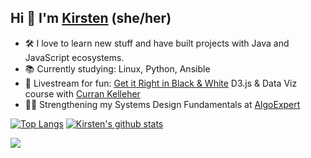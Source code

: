 ## Hi 👋 I'm [Kirsten](https://lululand.github.io/a2lulu/) (she/her)

- 🛠️ I love to learn new stuff and have built projects with Java and JavaScript ecosystems. 
- 📚 Currently studying: Linux, Python, Ansible
- 👀 Livestream for fun: [Get it Right in Black & White](https://www.youtube.com/playlist?list=PL9yYRbwpkyksegmB9HKX8YWP1DMZyZC9b) D3.js & Data Viz course with [Curran Kelleher](https://vizhub.com/blog/2021/02/20/new-livestream-series-get-it-right-in-black-and-white/)
- 💪🏻 Strengthening my <!-- Data Structure & Algorithm skills + --> Systems Design Fundamentals at [AlgoExpert](https://www.algoexpert.io/questions)  


[![Top Langs](https://github-readme-stats.vercel.app/api/top-langs/?username=lululand&layout=compact)](https://github.com/lululand/github-readme-stats)
[![Kirsten's github stats](https://github-readme-stats.vercel.app/api?username=lululand&show_icons=true&theme=cobalt&count_private=true&hide=stars,issues)](https://github.com/lululand/github-readme-stats)

 <img
  src="https://cr-skills-chart-widget.azurewebsites.net/api/api?username=lululand&skills=JavaScript,CSS,HTML,JSON,Java,SCSS,Vue,React&show-other-skills=true"
/> 

<!--
**lululand/lululand** is a ✨ _special_ ✨  ⚡ repository because its `README.md` (this file) appears on your GitHub profile.

&hide=stars,commits,prs,issues,contribs

Here are some ideas to get you started:
- 🛠️ I love building projects with JavaScript, Node.js, React, and D3.JS. Java is my first love.
- 📚 I ❤️ learning - most recent class: JavaScript Algorithms & Data Structures Masterclass with Colt Steele
- 👀 New class I'm loving: Get it Right in Black & White D3 & Data Viz livestream course with Curran Kelleher
- 💪🏻 Strengthening my JS Data Structure & Algorithm skills at AlgoExpert
- 🔭 Excited to learn next: Jest/Enzyme, Webpack, SASS/LESS, NestJS

-  When I'm not coding 🧵 🧶 ✂️ 🖼️ 🎨 📖 🍳 📺 🏕️ 🌾 ♟️ ✈️ 

- 🔭 I’m currently working on ...  🧰 
- 🌱 I’m currently learning ...
- 👯 I’m looking to collaborate on ...
- 🤔 I’m looking for help with ...
- 💬 Ask me about ...
- 📫 How to reach me: ...
- 😄 Pronouns: ...
- ⚡ Fun fact: ...
- - 🔪

Hi, I'm Bobby!
🔭 I’m a product manager at GitHub
🌈 trying to make development more social and inclusive

I’m currently learning:
🌱 about climate change, grid infrastructure, and carbon sequestration
🖨 about the history of free software
🍜 and I'm always trying to up my cooking game

I'm currently reading:
📚 Americanah (by Chimamanda Ngozi Adichie)
🔮 Seeing Like a State (by James C. Scott)

Ask me about:
⚙️ product management
🤓 science fiction
🏖 my lifelong quest for the perfect beach

Get in touch:
💌 if you have feedback about GitHub profiles, identity, or your OSS experience, send me an email – I'd love to chat.
❇️ if you have personal feedback for me, drop it here. Anonymous submissions are okay.
-->
